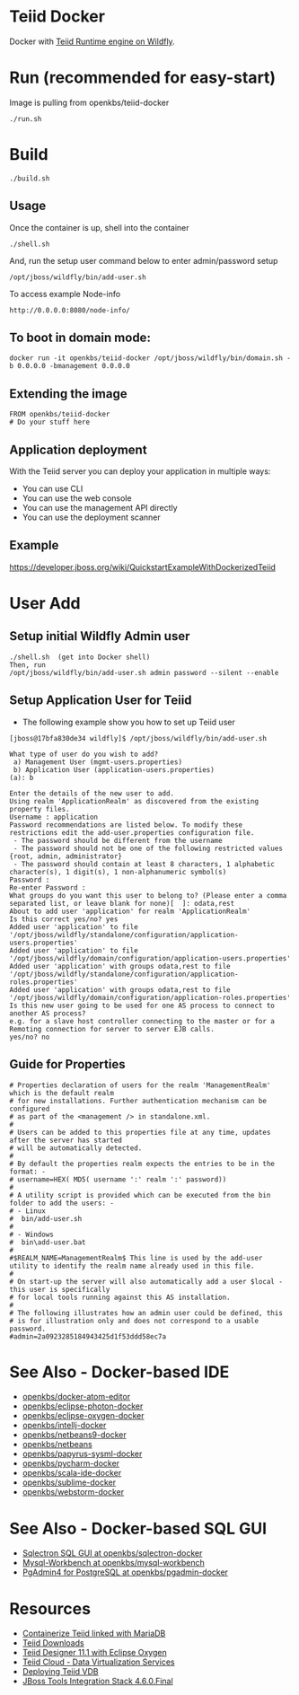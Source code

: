 # Teiid Docker

Docker with [Teiid Runtime engine on Wildfly](http://teiid.io/).

# Run (recommended for easy-start)
Image is pulling from openkbs/teiid-docker
```
./run.sh
```

# Build
```
./build.sh
```

## Usage
Once the container is up, shell into the container
```
./shell.sh
```
And, run the setup user command below to enter admin/password setup
```
/opt/jboss/wildfly/bin/add-user.sh
```

To access example Node-info
```
http://0.0.0.0:8080/node-info/
```

## To boot in domain mode:

    docker run -it openkbs/teiid-docker /opt/jboss/wildfly/bin/domain.sh -b 0.0.0.0 -bmanagement 0.0.0.0

## Extending the image

    FROM openkbs/teiid-docker
    # Do your stuff here

## Application deployment

With the Teiid server you can deploy your application in multiple ways:

- You can use CLI
- You can use the web console
- You can use the management API directly
- You can use the deployment scanner

## Example
https://developer.jboss.org/wiki/QuickstartExampleWithDockerizedTeiid

# User Add 
## Setup initial Wildfly Admin user
```
./shell.sh  (get into Docker shell)
Then, run
/opt/jboss/wildfly/bin/add-user.sh admin password --silent --enable
```

## Setup Application User for Teiid
* The following example show you how to set up Teiid user
```
[jboss@17bfa830de34 wildfly]$ /opt/jboss/wildfly/bin/add-user.sh

What type of user do you wish to add? 
 a) Management User (mgmt-users.properties) 
 b) Application User (application-users.properties)
(a): b

Enter the details of the new user to add.
Using realm 'ApplicationRealm' as discovered from the existing property files.
Username : application
Password recommendations are listed below. To modify these restrictions edit the add-user.properties configuration file.
 - The password should be different from the username
 - The password should not be one of the following restricted values {root, admin, administrator}
 - The password should contain at least 8 characters, 1 alphabetic character(s), 1 digit(s), 1 non-alphanumeric symbol(s)
Password : 
Re-enter Password : 
What groups do you want this user to belong to? (Please enter a comma separated list, or leave blank for none)[  ]: odata,rest
About to add user 'application' for realm 'ApplicationRealm'
Is this correct yes/no? yes
Added user 'application' to file '/opt/jboss/wildfly/standalone/configuration/application-users.properties'
Added user 'application' to file '/opt/jboss/wildfly/domain/configuration/application-users.properties'
Added user 'application' with groups odata,rest to file '/opt/jboss/wildfly/standalone/configuration/application-roles.properties'
Added user 'application' with groups odata,rest to file '/opt/jboss/wildfly/domain/configuration/application-roles.properties'
Is this new user going to be used for one AS process to connect to another AS process? 
e.g. for a slave host controller connecting to the master or for a Remoting connection for server to server EJB calls.
yes/no? no
```
## Guide for Properties
```
# Properties declaration of users for the realm 'ManagementRealm' which is the default realm
# for new installations. Further authentication mechanism can be configured
# as part of the <management /> in standalone.xml.
#
# Users can be added to this properties file at any time, updates after the server has started
# will be automatically detected.
#
# By default the properties realm expects the entries to be in the format: -
# username=HEX( MD5( username ':' realm ':' password))
#
# A utility script is provided which can be executed from the bin folder to add the users: -
# - Linux
#  bin/add-user.sh
#
# - Windows
#  bin\add-user.bat
#
#$REALM_NAME=ManagementRealm$ This line is used by the add-user utility to identify the realm name already used in this file.
#
# On start-up the server will also automatically add a user $local - this user is specifically
# for local tools running against this AS installation.
#
# The following illustrates how an admin user could be defined, this
# is for illustration only and does not correspond to a usable password.
#admin=2a0923285184943425d1f53ddd58ec7a
```
# See Also - Docker-based IDE
* [openkbs/docker-atom-editor](https://hub.docker.com/r/openkbs/docker-atom-editor/)
* [openkbs/eclipse-photon-docker](https://hub.docker.com/r/openkbs/eclipse-photon-docker/)
* [openkbs/eclipse-oxygen-docker](https://hub.docker.com/r/openkbs/eclipse-oxygen-docker/)
* [openkbs/intellj-docker](https://hub.docker.com/r/openkbs/intellij-docker/)
* [openkbs/netbeans9-docker](https://hub.docker.com/r/openkbs/netbeans9-docker/)
* [openkbs/netbeans](https://hub.docker.com/r/openkbs/netbeans/)
* [openkbs/papyrus-sysml-docker](https://hub.docker.com/r/openkbs/papyrus-sysml-docker/)
* [openkbs/pycharm-docker](https://hub.docker.com/r/openkbs/pycharm-docker/)
* [openkbs/scala-ide-docker](https://hub.docker.com/r/openkbs/scala-ide-docker/)
* [openkbs/sublime-docker](https://hub.docker.com/r/openkbs/sublime-docker/)
* [openkbs/webstorm-docker](https://hub.docker.com/r/openkbs/webstorm-docker/)

# See Also - Docker-based SQL GUI
* [Sqlectron SQL GUI at openkbs/sqlectron-docker](https://hub.docker.com/r/openkbs/sqlectron-docker/)
* [Mysql-Workbench at openkbs/mysql-workbench](https://hub.docker.com/r/openkbs/mysql-workbench/)
* [PgAdmin4 for PostgreSQL at openkbs/pgadmin-docker](https://hub.docker.com/r/openkbs/pgadmin-docker/)

# Resources
- [Containerize Teiid linked with MariaDB](https://developer.jboss.org/wiki/QuickstartExampleWithDockerizedTeiid)
- [Teiid Downloads](http://teiid.jboss.org/downloads/)
- [Teiid Designer 11.1 with Eclipse Oxygen](http://teiiddesigner.jboss.org/designer_summary/downloads.html)
- [Teiid Cloud - Data Virtualization Services](http://teiid.io/teiid_cloud/)
- [Deploying Teiid VDB](http://teiid.github.io/teiid-documents/master/content/admin/Deploying_VDBs.html)
- [JBoss Tools Integration Stack 4.6.0.Final](https://tools.jboss.org/downloads/jbosstools_is/photon/4.6.0.Final.html)


